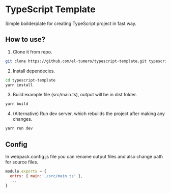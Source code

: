 
# TypeScript Template

Simple boilderplate for creating TypeScript project in fast way.




## How to use?

1. Clone it from repo.

```bash
git clone https://github.com/el-tumero/typescript-template.git typescript-template
```

2. Install dependecies.
```bash
cd typescript-template
yarn install
```

3. Build example file (src/main.ts), output will be in dist folder.
```bash
yarn build
```

4. (Alternative) Run dev server, which rebuilds the project after making any changes.
  ```bash
yarn run dev
```  
## Config
In webpack.config.js file you can rename output files and also change path for source files.
```javascript
module.exports = {
  entry: { main:'./src/main.ts' },
  ...
}
```

